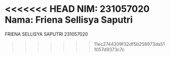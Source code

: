 <<<<<<< HEAD
NIM: 231057020
Nama: Friena Sellisya Saputri
=======
FRIENA SELLISYA SAPUTRI
231057020
>>>>>>> 11ec2744309f32df5b258973da511057d9373c7c
